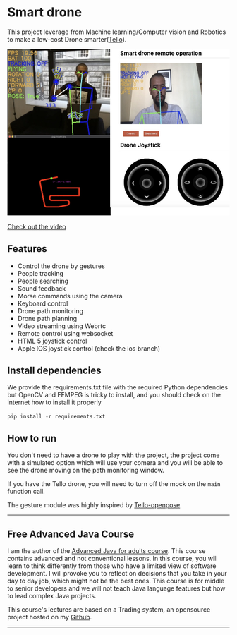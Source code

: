 # Smart drone

This project leverage from Machine learning/Computer vision and Robotics
to make a low-cost Drone smarter([Tello](https://m.dji.com/ie/shop/tello-series)).


<img src="assets/demo.jpg"/>

[Check out the video](https://youtu.be/a5ddyfV1hxk)


## Features  
- Control the drone by gestures
- People tracking
- People searching
- Sound feedback
- Morse commands using the camera
- Keyboard control
- Drone path monitoring
- Drone path planning
- Video streaming using Webrtc
- Remote control using websocket
- HTML 5 joystick control
- Apple IOS joystick control (check the ios branch)

## Install dependencies
We provide the requirements.txt file with the required Python dependencies but OpenCV and FFMPEG
is tricky to install, and you should check on the internet how to install it properly

```pip install -r requirements.txt```

## How to run 
You don't need to have a drone to play with the project, the project come with a 
simulated option which will use your comera and you will be able to see the drone moving on the path monitoring window.

If you have the Tello drone, you will need to turn off the mock on the `main` function call.


The gesture module was highly inspired by [Tello-openpose](https://github.com/geaxgx/tello-openpose)
 
-----
## Free Advanced Java Course
I am the author of the [Advanced Java for adults course](https://www.udemy.com/course/advanced-java-for-adults/?referralCode=8014CCF0A5A931ADED5F). This course contains advanced and not conventional lessons. In this course, you will learn to think differently from those who have a limited view of software development. I will provoke you to reflect on decisions that you take in your day to day job, which might not be the best ones. This course is for middle to senior developers and we will not teach Java language features but how to lead complex Java projects. 

This course's lectures are based on a Trading system, an opensource project hosted on my [Github](https://github.com/apssouza22/trading-system).

-----
